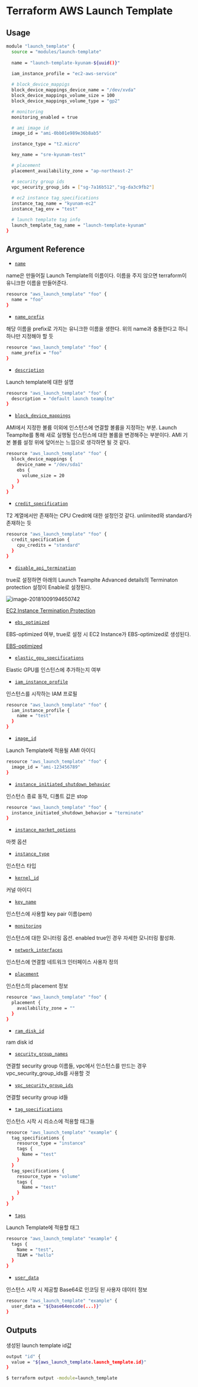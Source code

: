 # Terraform AWS Launch Template

## Usage
```bash
module "launch_template" {
  source = "modules/launch-template"
  
  name = "launch-template-kyunam-${uuid()}"

  iam_instance_profile = "ec2-aws-service"
  
  # block_device_mappigs
  block_device_mappings_device_name = "/dev/xvda"
  block_device_mappings_volume_size = 100
  block_device_mappings_volume_type = "gp2"

  # monitoring
  monitoring_enabled = true

  # ami image id
  image_id = "ami-0bb01e989e36b8ab5"

  instance_type = "t2.micro"

  key_name = "sre-kyunam-test"

  # placement
  placement_availability_zone = "ap-northeast-2"

  # security group ids
  vpc_security_group_ids = ["sg-7a16b512","sg-da3c9fb2"]
  
  # ec2 instance tag_specifications 
  instance_tag_name = "kyunam-ec2"
  instance_tag_env = "test"

  # launch template tag info
  launch_template_tag_name = "launch-template-kyunam"
}
```

##  Argument Reference

- [`name`](https://www.terraform.io/docs/providers/aws/r/launch_template.html#name) 

name은 만들어질 Launch Template의 이름이다. 이름을 주지 않으면 terraform이 유니크한 이름을 만들어준다.

```bash
resource "aws_launch_template" "foo" {
  name = "foo"
}
```

- [`name_prefix`](https://www.terraform.io/docs/providers/aws/r/launch_template.html#name_prefix)

해당 이름을 prefix로 가지는 유니크한 이름을 생한다. 위의 name과 충돌한다고 하니 하나만 지정해야 할 듯

```bash
resource "aws_launch_template" "foo" {
  name_prefix = "foo"
}
```

- [`description`](https://www.terraform.io/docs/providers/aws/r/launch_template.html#description)

Launch template에 대한 설명

```bash
resource "aws_launch_template" "foo" {
  description = "default launch teamplte"
}
```

- [`block_device_mappings`](https://www.terraform.io/docs/providers/aws/r/launch_template.html#block_device_mappings)

AMI에서 지정한 볼륨 이외에 인스턴스에 연결할 볼륨을 지정하는 부분. Launch Teamplte를 통해 새로 실행될 인스턴스에 대한 볼륨을 변경해주는 부분이다. AMI 기본 볼륨 설정 위에 덮어쓰는 느낌으로 생각하면 될 것 같다.

```bash
resource "aws_launch_template" "foo" {
  block_device_mappings {
    device_name = "/dev/sda1"
    ebs {
      volume_size = 20
    }
  }
}
```

- [`credit_specification`](https://www.terraform.io/docs/providers/aws/r/launch_template.html#credit_specification) 

T2 계열에서만 존재하는 CPU Credit에 대한 설정인것 같다. unlimited와 standard가 존재하는 듯

```bash
resource "aws_launch_template" "foo" {
  credit_specification {
    cpu_credits = "standard"
  }
}
```

- [`disable_api_termination`](https://www.terraform.io/docs/providers/aws/r/launch_template.html#disable_api_termination)

true로 설정하면 아래의 Launch Teamplte Advanced details의 Terminaton protection 설정이 Enable로 설정된다.

![image-20181009194650742](/images/devops/image-20181009194650742.png)

 [EC2 Instance Termination Protection](https://docs.aws.amazon.com/AWSEC2/latest/UserGuide/terminating-instances.html#Using_ChangingDisableAPITermination)

- [`ebs_optimized`](https://www.terraform.io/docs/providers/aws/r/launch_template.html#ebs_optimized)

EBS-optimized 여부, true로 설정 시 EC2 Instance가 EBS-optimized로 생성된다.

[EBS-optimized](https://docs.aws.amazon.com/ko_kr/AWSEC2/latest/UserGuide/EBSOptimized.html#ebs-optimization-support)

- [`elastic_gpu_specifications`](https://www.terraform.io/docs/providers/aws/r/launch_template.html#elastic_gpu_specifications) 

Elastic GPU를 인스턴스에 추가하는지 여부

- [`iam_instance_profile`](https://www.terraform.io/docs/providers/aws/r/launch_template.html#iam_instance_profile) 

인스턴스를 시작하는 IAM 프로필

```bash
resource "aws_launch_template" "foo" {
  iam_instance_profile {
    name = "test"
  }
}
```

- [`image_id`](https://www.terraform.io/docs/providers/aws/r/launch_template.html#image_id)

Launch Template에 적용될 AMI 아이디

```bash
resource "aws_launch_template" "foo" {
  image_id = "ami-123456789"
}
```

- [`instance_initiated_shutdown_behavior`](https://www.terraform.io/docs/providers/aws/r/launch_template.html#instance_initiated_shutdown_behavior)

인스턴스 종료 동작, 디폴트 값은 stop

```bash
resource "aws_launch_template" "foo" {
  instance_initiated_shutdown_behavior = "terminate"
}
```

- [`instance_market_options`](https://www.terraform.io/docs/providers/aws/r/launch_template.html#instance_market_options)

마켓 옵션

- [`instance_type`](https://www.terraform.io/docs/providers/aws/r/launch_template.html#instance_type)

인스턴스 타입

- [`kernel_id`](https://www.terraform.io/docs/providers/aws/r/launch_template.html#kernel_id)

커널 아이디

- [`key_name`](https://www.terraform.io/docs/providers/aws/r/launch_template.html#key_name)

인스턴스에 사용할 key pair 이름(pem)

- [`monitoring`](https://www.terraform.io/docs/providers/aws/r/launch_template.html#monitoring)

인스턴스에 대한 모니터링 옵션. enabled true인 경우 자세한 모니터링 활성화.

- [`network_interfaces`](https://www.terraform.io/docs/providers/aws/r/launch_template.html#network_interfaces)

인스턴스에 연결할 네트워크 인터페이스 사용자 정의

- [`placement`](https://www.terraform.io/docs/providers/aws/r/launch_template.html#placement)

인스턴스의 placement 정보

```bash
resource "aws_launch_template" "foo" {
  placement {
    availability_zone = ""
  }
}
```

- [`ram_disk_id`](https://www.terraform.io/docs/providers/aws/r/launch_template.html#ram_disk_id)

ram disk id

- [`security_group_names`](https://www.terraform.io/docs/providers/aws/r/launch_template.html#security_group_names)

연결할 security group 이름들, vpc에서 인스턴스를 만드는 경우 vpc_security_group_ids를 사용할 것

- [`vpc_security_group_ids`](https://www.terraform.io/docs/providers/aws/r/launch_template.html#vpc_security_group_ids)

연결할 security group id들

- [`tag_specifications`](https://www.terraform.io/docs/providers/aws/r/launch_template.html#tag_specifications)

인스턴스 시작 시 리소스에 적용할 태그들

```bash
resource "aws_launch_template" "example" {
  tag_specifications {
    resource_type = "instance"
    tags {
      Name = "test"
    }
  }
  tag_specifications {
    resource_type = "volume"
    tags {
      Name = "test"
    }
  }
}
```

- [`tags`](https://www.terraform.io/docs/providers/aws/r/launch_template.html#tags)

Launch Template에 적용할 태그

```bash
resource "aws_launch_template" "example" {
  tags {
    Name = "test",
    TEAM = "hello"
  }
}
```

- [`user_data`](https://www.terraform.io/docs/providers/aws/r/launch_template.html#user_data)

인스턴스 시작 시 제공할 Base64로 인코딩 된 사용자 데이터 정보

```bash
resource "aws_launch_template" "example" {
  user_data = "${base64encode(...)}"
}
```

## Outputs

생성된 launch template id값 

```bash
output "id" {
  value = "${aws_launch_template.launch_template.id}"
}
```

```bash
$ terraform output -module=launch_template
```